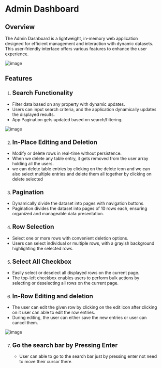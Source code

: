 # Admin Dashboard 

## Overview
The Admin Dashboard is a lightweight, in-memory web application designed for efficient management and interaction with dynamic datasets. This user-friendly interface offers various features to enhance the user experience.

![image](https://github.com/nmn-yd/HireQuotient-Admin-Dashboard-Assignment/assets/97431919/d7b9439b-42e9-473a-984c-bb5cfc5583c5)


## Features

1. ### <span style="font-size:20px;">Search Functionality</span>
  - Filter data based on any property with dynamic updates.
   - Users can input search criteria, and the application dynamically updates the displayed results.
   - App Pagination gets updated based on search/filtering.
   
![image](https://github.com/nmn-yd/HireQuotient-Admin-Dashboard-Assignment/assets/97431919/5df31be2-638a-4347-ab4c-4aee1cfb81b3)
   
2. ### <span style="font-size:20px;">In-Place Editing and Deletion</span>
  - Modify or delete rows in real-time without persistence.
  - When we delete any table entry, it gets removed from the user array holding all the users.
  - we can delete table entries by clicking on the delete icon and we can also select multiple entries and delete them all together by clicking on delete selected
   
3. ### <span style="font-size:20px;">Pagination</span>
  - Dynamically divide the dataset into pages with navigation buttons.
  - Pagination divides the dataset into pages of 10 rows each, ensuring organized and manageable data presentation.


4. ### <span style="font-size:20px;">Row Selection</span>
  - Select one or more rows with convenient deletion options.
  - Users can select individual or multiple rows, with a grayish background highlighting the selected rows.

5. ### <span style="font-size:20px;">Select All Checkbox</span>
  - Easily select or deselect all displayed rows on the current page.
  - The top-left checkbox enables users to perform bulk actions by selecting or deselecting all rows on the current page.

6. ### <span style="font-size:20px;">In-Row Editing and deletion</span>
  - The user can edit the given row by clicking on the edit icon after clicking on it user can able to edit the row entries.
  - During editing, the user can either save the new entries or user can cancel them.

![image](https://github.com/nmn-yd/HireQuotient-Admin-Dashboard-Assignment/assets/97431919/ab2e1cb6-6488-4abe-aba7-90c1dbb3982b)

7. ### <span style="font-size:20px;">Go the search bar by Pressing Enter</span>
      - User can able to go to the search bar just by pressing enter not need to move their cursor there. 
 

